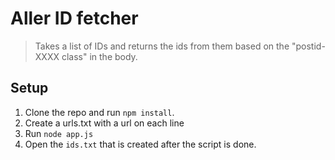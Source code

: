 # Aller ID fetcher

> Takes a list of IDs and returns the ids from them based on the "postid-XXXX class" in the body. 

## Setup

1. Clone the repo and run `npm install`. 
2. Create a urls.txt with a url on each line
3. Run `node app.js` 
4. Open the `ids.txt` that is created after the script is done.

